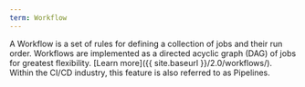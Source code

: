 ```yaml
---
term: Workflow
---
```

A Workflow is a set of rules for defining a collection of jobs and their run order. Workflows are implemented as a directed acyclic graph (DAG) of jobs for greatest flexibility. [Learn more]({{ site.baseurl }}/2.0/workflows/). Within the CI/CD industry, this feature is also referred to as Pipelines.
